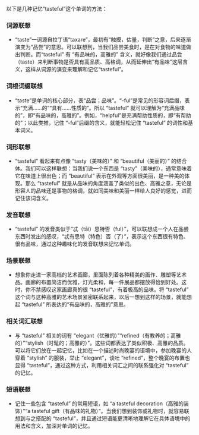 以下是几种记忆“tasteful”这个单词的方法：

### 词源联想
 - “taste”一词源自拉丁语“taxare”，最初有“触摸，估量，判断”之意，后来逐渐演变为“品尝”的意思。可以联想到，当我们品尝美食时，是在对食物的味道做出判断。而“tasteful” 有 “有品味的，高雅的” 含义，就好像我们通过品尝（taste）来判断事物是否具有高品质、高格调，从而延伸出“有品味”这层含义，这样从词源的演变来理解和记忆“tasteful”。

### 词根词缀联想
 - “taste”是单词的核心部分，表“品尝；品味”。“-ful”是常见的形容词后缀，表示“充满……的”“具有……性质的”。所以 “tasteful” 就可以理解为“充满品味的”，即“有品味的，高雅的”。例如，“helpful”是充满帮助性质的，即“有帮助的”；以此类推，记住 “-ful”后缀的含义，就能轻松记住 “tasteful” 的词性和基本词义。

### 词形联想
 - “tasteful” 看起来有点像 “tasty（美味的）” 和 “beautiful（美丽的）” 的结合体。我们可以这样联想：当我们说一个东西是 “tasty”（美味的），通常意味着它在味道上很出色；而 “beautiful” 表示在外观等方面很美丽，是一种美的体现。那么 “tasteful” 就是从品味的角度涵盖了类似的出色、高雅之意，无论是形容人的品味还是事物的格调，就如同美味和美丽一样给人良好的感觉，进而记住该词含义。

### 发音联想
 - “tasteful” 的发音类似于“忒（tāi）思特否（ful）”，可以联想成一个人在品尝东西时发出的感叹，“忒有思特（特色）否（了）”，表示这个东西很有特色、很有品味，通过这种趣味化的发音联想来记忆单词。

### 场景联想
 - 想象你走进一家高档的艺术画廊，里面陈列着各种精美的画作、雕塑等艺术品。画廊的布置简洁而优雅，灯光柔和，每一件展品都摆放得恰到好处。这时，你不禁感叹这家画廊真的很 “tasteful”，有着极高的品味。将 “tasteful” 这个词与这种高雅的艺术场景紧密联系起来，以后一想到这样的场景，就能想起 “tasteful” 所表达的“有品味的，高雅的”意思。

### 相关词汇联想
 - 与 “tasteful” 相关的词有 “elegant（优雅的）”“refined（有教养的；高雅的）”“stylish（时髦的；高雅的）”。这些词都表达了类似积极、高雅的品质。可以将它们放在一起记忆，比如在一个描述时尚晚宴的语境中，参加晚宴的人穿着 “stylish” 的服装，举止 “elegant”，谈吐 “refined”，整个晚宴的布置也显得 “tasteful”，通过这种方式，利用相关词汇之间的联系强化对 “tasteful” 的记忆。

### 短语联想
 - 记住一些包含 “tasteful” 的常用短语，如 “a tasteful decoration（高雅的装饰）”“a tasteful gift（有品味的礼物）”。当我们想到装饰或礼物时，就容易联想到与之搭配的 “tasteful”，并且通过短语能更清晰地理解它在具体语境中的用法和含义，加深对单词的记忆。 